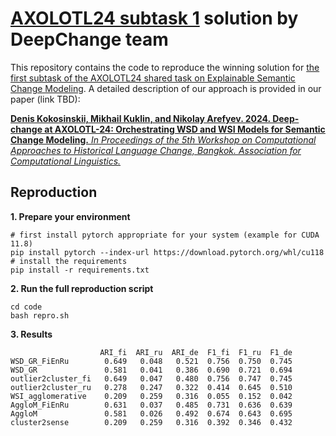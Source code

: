 # [AXOLOTL24 subtask 1](https://github.com/ltgoslo/axolotl24_shared_task/tree/main) solution by DeepChange team

This repository contains the code to reproduce the winning solution for [the first subtask of the AXOLOTL24 shared task on Explainable Semantic Change Modeling](https://github.com/ltgoslo/axolotl24_shared_task/tree/main). A detailed description of our approach is provided in our paper (link TBD):

[**Denis Kokosinskii, Mikhail Kuklin, and Nikolay Arefyev. 2024. Deep-change at AXOLOTL-24: Orchestrating WSD and WSI Models for Semantic Change Modeling.** _In Proceedings of the 5th Workshop on Computational Approaches to Historical Language Change, Bangkok. Association for Computational Linguistics._](https://aclanthology.org/2024.lchange-1.16/)

## Reproduction
**1. Prepare your environment**
```
# first install pytorch appropriate for your system (example for CUDA 11.8)
pip install pytorch --index-url https://download.pytorch.org/whl/cu118
# install the requirements
pip install -r requirements.txt
```
**2. Run the full reproduction script**

```
cd code
bash repro.sh
```
**3. Results**
```
                    ARI_fi  ARI_ru  ARI_de  F1_fi  F1_ru  F1_de
WSD_GR_FiEnRu        0.649   0.048   0.521  0.756  0.750  0.745
WSD_GR               0.581   0.041   0.386  0.690  0.721  0.694
outlier2cluster_fi   0.649   0.047   0.480  0.756  0.747  0.745
outlier2cluster_ru   0.278   0.247   0.322  0.414  0.645  0.510
WSI_agglomerative    0.209   0.259   0.316  0.055  0.152  0.042
AggloM_FiEnRu        0.631   0.037   0.485  0.731  0.636  0.639
AggloM               0.581   0.026   0.492  0.674  0.643  0.695
cluster2sense        0.209   0.259   0.316  0.392  0.346  0.432
```
